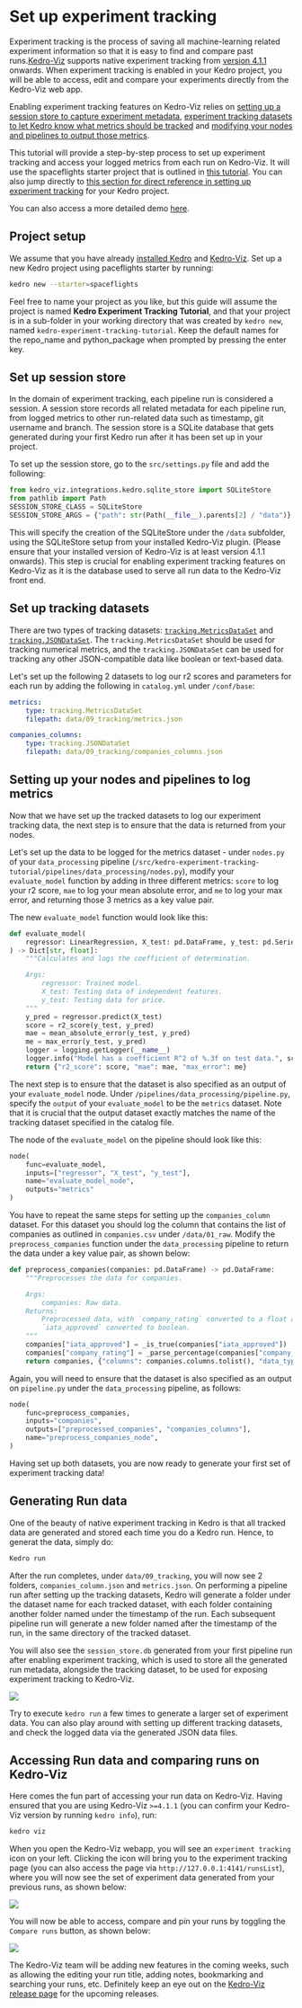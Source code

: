 # Set up experiment tracking

Experiment tracking is the process of saving all machine-learning related experiment information so that it is easy to find and compare past runs.[Kedro-Viz](https://github.com/quantumblacklabs/kedro-viz) supports native experiment tracking from [version 4.1.1](https://github.com/quantumblacklabs/kedro-viz/releases/tag/v4.1.1) onwards. When experiment tracking is enabled in your Kedro project, you will be able to access, edit and compare your experiments directly from the Kedro-Viz web app. 

Enabling experiment tracking features on Kedro-Viz relies on [setting up a session store to capture experiment metadata](#set-up-session-store), [experiment tracking datasets to let Kedro know what metrics should be tracked](#set-up-tracking-datasets) and [modifying your nodes and pipelines to output those metrics](#setting-up-your-nodes-and-pipelines-to-log-metrics). 

This tutorial will provide a step-by-step process to set up experiment tracking and access your logged metrics from each run on Kedro-Viz. It will use the spaceflights starter project that is outlined in [this tutorial](../03_tutorial/01_spaceflights_tutorial.md). You can also jump directly to [this section for direct reference in setting up experiment tracking](../03_tutorial/02_experiment_tracking.md) for your Kedro project. 

You can also access a more detailed demo [here](https://kedro-viz-live-demo.hfa4c8ufrmn4u.eu-west-2.cs.amazonlightsail.com/).

## Project setup

We assume that you have already [installed Kedro](../02_get_started/02_install.md) and [Kedro-Viz](../03_tutorial/06_visualise_pipeline.md). Set up a new Kedro project using paceflights starter by running:

```bash
kedro new --starter=spaceflights
```

Feel free to name your project as you like, but this guide will assume the project is named **Kedro Experiment Tracking Tutorial**, and that your project is in a sub-folder in your working directory that was created by `kedro new`, named `kedro-experiment-tracking-tutorial`. Keep the default names for the repo_name and python_package when prompted by pressing the enter key.

## Set up session store

In the domain of experiment tracking, each pipeline run is considered a session. A session store records all related metadata for each pipeline run, from logged metrics to other run-related data such as timestamp, git username and branch. The session store is a SQLite database that gets generated during your first Kedro run after it has been set up in your project.

To set up the session store, go to the `src/settings.py` file and add the following:

```python
from kedro_viz.integrations.kedro.sqlite_store import SQLiteStore
from pathlib import Path
SESSION_STORE_CLASS = SQLiteStore
SESSION_STORE_ARGS = {"path": str(Path(__file__).parents[2] / "data")}
```

This will specify the creation of the SQLiteStore under the `/data` subfolder, using the SQLiteStore setup from your installed Kedro-Viz plugin. (Please ensure that your installed version of Kedro-Viz is at least version 4.1.1 onwards). This step is crucial for enabling experiment tracking features on Kedro-Viz as it is the database used to serve all run data to the Kedro-Viz front end. 
## Set up tracking datasets

There are two types of tracking datasets: [`tracking.MetricsDataSet`](/kedro.extras.datasets.tracking.MetricsDataSet) and [`tracking.JSONDataSet`](/kedro.extras.datasets.tracking.JSONDataSet). The `tracking.MetricsDataSet` should be used for tracking numerical metrics, and the `tracking.JSONDataSet` can be used for tracking any other JSON-compatible data like boolean or text-based data.

Let's set up the following 2 datasets to log our r2 scores and parameters for each run by adding the following in `catalog.yml` under `/conf/base`:

```yaml
metrics:
    type: tracking.MetricsDataSet
    filepath: data/09_tracking/metrics.json

companies_columns:
    type: tracking.JSONDataSet
    filepath: data/09_tracking/companies_columns.json
```

## Setting up your nodes and pipelines to log metrics

Now that we have set up the tracked datasets to log our experiment tracking data, the next step is to ensure that the data is returned from your nodes.

Let's set up the data to be logged for the metrics dataset - under `nodes.py` of your `data_processing` pipeline (`/src/kedro-experiment-tracking-tutorial/pipelines/data_processing/nodes.py`), modify your `evaluate_model` function by adding in three different metrics: `score` to log your r2 score, `mae` to log your mean absolute error, and `me` to log your max error, and returning those 3 metrics as a key value pair.

The new `evaluate_model` function would look like this:

```python
def evaluate_model(
    regressor: LinearRegression, X_test: pd.DataFrame, y_test: pd.Series
) -> Dict[str, float]:
    """Calculates and logs the coefficient of determination.

    Args:
        regressor: Trained model.
        X_test: Testing data of independent features.
        y_test: Testing data for price.
    """
    y_pred = regressor.predict(X_test)
    score = r2_score(y_test, y_pred)
    mae = mean_absolute_error(y_test, y_pred)
    me = max_error(y_test, y_pred)
    logger = logging.getLogger(__name__)
    logger.info("Model has a coefficient R^2 of %.3f on test data.", score)
    return {"r2_score": score, "mae": mae, "max_error": me}
```

The next step is to ensure that the dataset is also specified as an output of your `evaluate_model` node. Under `/pipelines/data_processing/pipeline.py`, specify the `output` of your `evaluate_model` to be the `metrics` dataset. Note that it is crucial that the output dataset exactly matches the name of the tracking dataset specified in the catalog file.

The node of the `evaluate_model` on the pipeline should look like this:

```python
node(
    func=evaluate_model,
    inputs=["regressor", "X_test", "y_test"],
    name="evaluate_model_node",
    outputs="metrics"
)
```

You have to repeat the same steps for setting up the `companies_column` dataset. For this dataset you should log the column that contains the list of companies as outlined in `companies.csv` under `/data/01_raw`. Modify the `preprocess_companies` function under the `data_processing` pipeline to return the data under a key value pair, as shown below:

```python
def preprocess_companies(companies: pd.DataFrame) -> pd.DataFrame:
    """Preprocesses the data for companies.

    Args:
        companies: Raw data.
    Returns:
        Preprocessed data, with `company_rating` converted to a float and
        `iata_approved` converted to boolean.
    """
    companies["iata_approved"] = _is_true(companies["iata_approved"])
    companies["company_rating"] = _parse_percentage(companies["company_rating"])
    return companies, {"columns": companies.columns.tolist(), "data_type": "companies"}
```

Again, you will need to ensure that the dataset is also specified as an output on `pipeline.py` under the `data_processing` pipeline, as follows:

```python
node(
    func=preprocess_companies,
    inputs="companies",
    outputs=["preprocessed_companies", "companies_columns"],
    name="preprocess_companies_node",
)
```

Having set up both datasets, you are now ready to generate your first set of experiment tracking data!

## Generating Run data

One of the beauty of native experiment tracking in Kedro is that all tracked data are generated and stored each time you do a Kedro run. Hence, to generat the data, simply do:

```bash
Kedro run
```

After the run completes, under `data/09_tracking`, you will now see 2 folders, `companies_column.json` and `metrics.json`. On performing a pipeline run after setting up the tracking datasets, Kedro will generate a folder under the dataset name for each tracked dataset, with each folder containing another folder named under the timestamp of the run. Each subsequent pipeline run will generate a new folder named after the timestamp of the run, in the same directory of the tracked dataset.

You will also see the `session_store.db` generated from your first pipeline run after enabling experiment tracking, which is used to store all the generated run metadata, alongside the tracking dataset, to be used for exposing experiment tracking to Kedro-Viz.

![](../meta/images/experiment-tracking_folder.png)

Try to execute `kedro run` a few times to generate a larger set of experiment data. You can also play around with setting up different tracking datasets, and check the logged data via the generated JSON data files.

## Accessing Run data and comparing runs on Kedro-Viz

Here comes the fun part of accessing your run data on Kedro-Viz. Having ensured that you are using Kedro-Viz `>=4.1.1` (you can confirm your Kedro-Viz version by running `kedro info`), run:

```bash
kedro viz
```

When you open the Kedro-Viz webapp, you will see an `experiment tracking` icon on your left. Clicking the icon will bring you to the experiment tracking page (you can also access the page via `http://127.0.0.1:4141/runsList`), where you will now see the set of experiment data generated from your previous runs, as shown below:

![](../meta/images/experiment-tracking_runsList.png)

You will now be able to access, compare and pin your runs by toggling the `Compare runs` button, as shown below:

![](../meta/images/experiment-tracking_demo.gif)

The Kedro-Viz team will be adding new features in the coming weeks, such as allowing the editing your run title, adding notes, bookmarking and searching your runs, etc. Definitely keep an eye out on the [Kedro-Viz release page](https://github.com/quantumblacklabs/kedro-viz/releases) for the upcoming releases.
